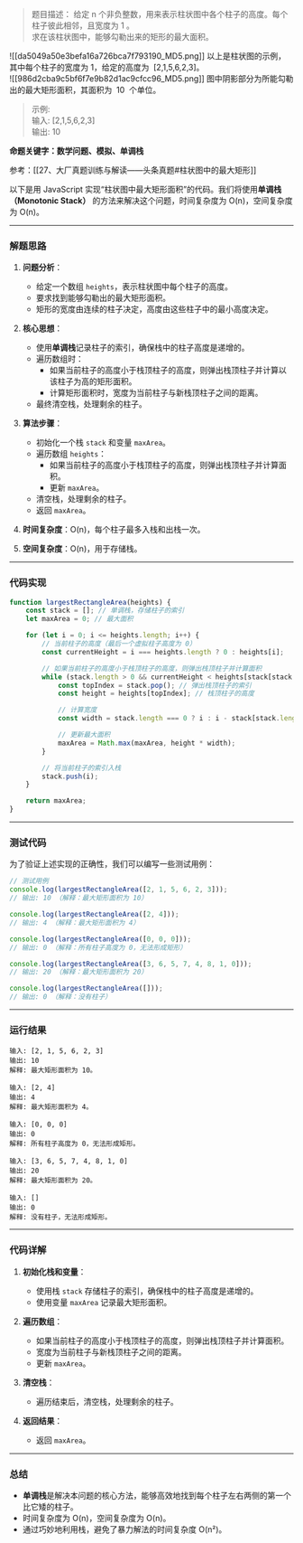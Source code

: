 
> 题目描述：
> 	给定 n 个非负整数，用来表示柱状图中各个柱子的高度。每个柱子彼此相邻，且宽度为 1 。  
> 	求在该柱状图中，能够勾勒出来的矩形的最大面积。

![[da5049a50e3befa16a726bca7f793190_MD5.png]]
以上是柱状图的示例，其中每个柱子的宽度为 1，给定的高度为  [2,1,5,6,2,3]。  
![[986d2cba9c5bf6f7e9b82d1ac9cfcc96_MD5.png]]
图中阴影部分为所能勾勒出的最大矩形面积，其面积为  10  个单位。

> 示例:  
> 	输入: [2,1,5,6,2,3]  
> 	输出: 10

**命题关键字：数学问题、模拟、单调栈**

参考：[[27、大厂真题训练与解读——头条真题#柱状图中的最大矩形]]


以下是用 JavaScript 实现“柱状图中最大矩形面积”的代码。我们将使用**单调栈（Monotonic Stack）** 的方法来解决这个问题，时间复杂度为 O(n)，空间复杂度为 O(n)。

---

### 解题思路

1. **问题分析**：
   - 给定一个数组 `heights`，表示柱状图中每个柱子的高度。
   - 要求找到能够勾勒出的最大矩形面积。
   - 矩形的宽度由连续的柱子决定，高度由这些柱子中的最小高度决定。

2. **核心思想**：
   - 使用**单调栈**记录柱子的索引，确保栈中的柱子高度是递增的。
   - 遍历数组时：
     - 如果当前柱子的高度小于栈顶柱子的高度，则弹出栈顶柱子并计算以该柱子为高的矩形面积。
     - 计算矩形面积时，宽度为当前柱子与新栈顶柱子之间的距离。
   - 最终清空栈，处理剩余的柱子。

3. **算法步骤**：
   - 初始化一个栈 `stack` 和变量 `maxArea`。
   - 遍历数组 `heights`：
     - 如果当前柱子的高度小于栈顶柱子的高度，则弹出栈顶柱子并计算面积。
     - 更新 `maxArea`。
   - 清空栈，处理剩余的柱子。
   - 返回 `maxArea`。

4. **时间复杂度**：O(n)，每个柱子最多入栈和出栈一次。
5. **空间复杂度**：O(n)，用于存储栈。

---

### 代码实现

```javascript
function largestRectangleArea(heights) {
    const stack = []; // 单调栈，存储柱子的索引
    let maxArea = 0; // 最大面积

    for (let i = 0; i <= heights.length; i++) {
        // 当前柱子的高度（最后一个虚拟柱子高度为 0）
        const currentHeight = i === heights.length ? 0 : heights[i];

        // 如果当前柱子的高度小于栈顶柱子的高度，则弹出栈顶柱子并计算面积
        while (stack.length > 0 && currentHeight < heights[stack[stack.length - 1]]) {
            const topIndex = stack.pop(); // 弹出栈顶柱子的索引
            const height = heights[topIndex]; // 栈顶柱子的高度

            // 计算宽度
            const width = stack.length === 0 ? i : i - stack[stack.length - 1] - 1;

            // 更新最大面积
            maxArea = Math.max(maxArea, height * width);
        }

        // 将当前柱子的索引入栈
        stack.push(i);
    }

    return maxArea;
}
```

---

### 测试代码

为了验证上述实现的正确性，我们可以编写一些测试用例：

```javascript
// 测试用例
console.log(largestRectangleArea([2, 1, 5, 6, 2, 3])); 
// 输出: 10 （解释：最大矩形面积为 10）

console.log(largestRectangleArea([2, 4])); 
// 输出: 4 （解释：最大矩形面积为 4）

console.log(largestRectangleArea([0, 0, 0])); 
// 输出: 0 （解释：所有柱子高度为 0，无法形成矩形）

console.log(largestRectangleArea([3, 6, 5, 7, 4, 8, 1, 0])); 
// 输出: 20 （解释：最大矩形面积为 20）

console.log(largestRectangleArea([])); 
// 输出: 0 （解释：没有柱子）
```

---

### 运行结果

```plaintext
输入: [2, 1, 5, 6, 2, 3]
输出: 10
解释: 最大矩形面积为 10。
```

```plaintext
输入: [2, 4]
输出: 4
解释: 最大矩形面积为 4。
```

```plaintext
输入: [0, 0, 0]
输出: 0
解释: 所有柱子高度为 0，无法形成矩形。
```

```plaintext
输入: [3, 6, 5, 7, 4, 8, 1, 0]
输出: 20
解释: 最大矩形面积为 20。
```

```plaintext
输入: []
输出: 0
解释: 没有柱子，无法形成矩形。
```

---

### 代码详解

1. **初始化栈和变量**：
   - 使用栈 `stack` 存储柱子的索引，确保栈中的柱子高度是递增的。
   - 使用变量 `maxArea` 记录最大矩形面积。

2. **遍历数组**：
   - 如果当前柱子的高度小于栈顶柱子的高度，则弹出栈顶柱子并计算面积。
   - 宽度为当前柱子与新栈顶柱子之间的距离。
   - 更新 `maxArea`。

3. **清空栈**：
   - 遍历结束后，清空栈，处理剩余的柱子。

4. **返回结果**：
   - 返回 `maxArea`。

---

### 总结

- **单调栈**是解决本问题的核心方法，能够高效地找到每个柱子左右两侧的第一个比它矮的柱子。
- 时间复杂度为 O(n)，空间复杂度为 O(n)。
- 通过巧妙地利用栈，避免了暴力解法的时间复杂度 O(n²)。
